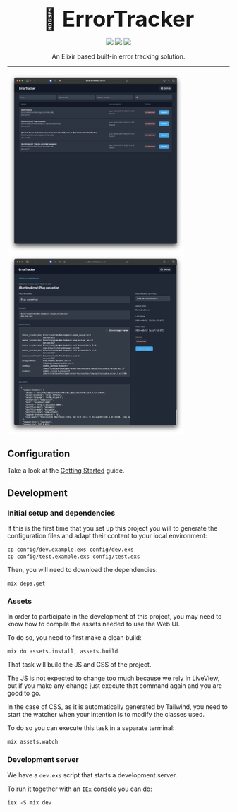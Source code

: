 <div style="text-align: center">
<h1 style="text-align: center; font-size: 3.5em; border: none; margin-bottom: 0;"> 🐛 ErrorTracker</h1>

[![](https://github.com/elixir-error-tracker/error-tracker/workflows/CI/badge.svg)](https://github.com/elixir-error-tracker/error-tracker/actions)
[![](https://img.shields.io/hexpm/v/error_tracker.svg)](https://hex.pm/packages/error_tracker)
[![](http://img.shields.io/badge/hex.pm-docs-blue.svg)](https://hexdocs.pm/error_tracker)

An Elixir based built-in error tracking solution.
</div>



----
<a href="guides/screenshots/error-dashboard.png">
  <img src="guides/screenshots/error-dashboard.png" alt="ErrorTracker web dashboard" width="400">
</a>
<a href="guides/screenshots/error-detail.png">
  <img src="guides/screenshots/error-detail.png" alt="ErrorTracker error detail" width="400">
</a>

## Configuration

Take a look at the [Getting Started](/guides/Getting%20Started.md) guide.

## Development

### Initial setup and dependencies

If this is the first time that you set up this project you will to generate the configuration files and adapt their content to your local environment:

```
cp config/dev.example.exs config/dev.exs
cp config/test.example.exs config/test.exs
```

Then, you will need to download the dependencies:

```
mix deps.get
```

### Assets

In order to participate in the development of this project, you may need to know how to compile the assets needed to use the Web UI.

To do so, you need to first make a clean build:

```
mix do assets.install, assets.build
```

That task will build the JS and CSS of the project.

The JS is not expected to change too much because we rely in LiveView, but if
you make any change just execute that command again and you are good to go.

In the case of CSS, as it is automatically generated by Tailwind, you need to
start the watcher when your intention is to modify the classes used.

To do so you can execute this task in a separate terminal:

```
mix assets.watch
```



### Development server

We have a `dev.exs` script that starts a development server.

To run it together with an `IEx` console you can do:

```
iex -S mix dev
```
